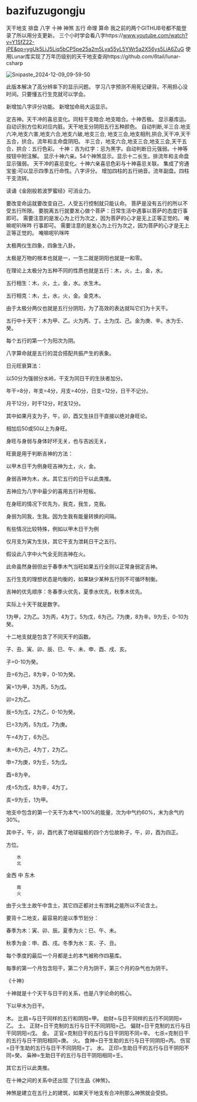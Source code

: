# bazifuzugongju
天干地支 排盘 八字 十神 神煞 五行 命理 算命
我之前的两个GITHUB号都不能登录了所以用分支更新。
三个小时学会看八字https://www.youtube.com/watch?v=Y1SfZ22-jPE&pp=ygUk5LiJ5Liq5bCP5pe25a2m5Lya55yL5YWr5a2X56ys5LiA6ZuG
使用Lunar库实现了万年历级别的天干地支查询https://github.com/6tail/lunar-csharp


![Snipaste_2024-12-09_09-59-50](https://github.com/user-attachments/assets/abaf9165-cc67-4f9d-b012-a0e2fe7cb2cd)





此版本解决了高分辨率下的显示问题。
学习八字预测不用死记硬背。不用担心没时间。只要懂五行生克就可以学会。

新增加八字评分功能。
新增加命局大运显示。

定吉神。天干冲的喜忌变化。同柱干支暗合.地支暗合。十神否极。
显示墓库运。自动识别方位和对应内脏。天干地支分阴阳五行五种颜色。
自动判断,半三合.地支六冲,地支六害,地支六合,地支六破,地支三合,
地支三会,地支相刑,拱合,天干冲,天干五合，拱合。流年和主命盘阴阳。
半三合，地支六合,地支三合,地支三会,天干五合，拱合：五行色彩。
十神：吉为红字：忌为黑字。自动判断日元强弱。十神等按钮中附注解。
显示十神六亲。54个神煞显示。显示十二长生。排流年和主命盘显示强弱。
天干冲的喜忌变化。十神六亲喜忌色彩与十神喜忌关联。
集成了穷通宝鉴:可以显示四季五行命性。八字评分。
增加四柱的五行纳音。流年副盘。四柱干支流转。 



 读诵《金刚般若波罗蜜经》可消业力。

要改变命运就要改变自己，人受五行控制就只能认命。
菩萨是没有五行的所以不受五行所限。
要脱离五行就要发心做个菩萨：日常生活中遇事以菩萨的态度行事即可。
需要注意的是发心为上行为次之，因为菩萨的心才是无上正等正觉的。
唵嘛呢叭咪吽
行事即可。
需要注意的是发心为上行为次之，因为菩萨的心才是无上正等正觉的。
唵嘛呢叭咪吽







太极两仪生四象，四象生八卦。

太极是万物的根本也就是一，一生二就是阴阳也就是一和零。

在理论上太极分为五种不同的性质也就是五行：木，火，土，金，水。

五行相生：木，火，土，金，水。水生木。

五行相克：木，土，水，火，金。金克木。

由于太极分两仪也就是五行分阴阳，为了高效的表达就叫它们为十天干。

五行中十天干：木为甲、乙。火为丙、丁。土为戊、己。金为庚、辛。水为壬、癸。

每个五行的第一个为阳次为阴。

八字算命就是五行的混合搭配共振产生的表象。


日元旺衰算法：

以50分为强弱分水岭，干支为同日干的生扶者加分。

年干=8分，年支=4分，月支=40分，日支=12分，日干不记分。

月干12分，时干12分，时支12分。

其中如果月支为子，午，卯，酉又生扶日干直接以绝对身旺论。

相加后50或50以上为身旺。

身旺与身弱与身体好坏无关，也与吉凶无关，

旺衰是用于判断吉神的方法：

以甲木日干为例身旺吉神为土，火，金。

身弱吉神为木，水。其它五行的日干以此类推。

吉神应为八字中最少的喜用五行补短板。

在身旺的情况下优先为，我克，我生，克我。

身弱为同我，生我。因为生我有能量转换的间隔。

有些情况比较特殊，例如以甲木日干为例

仅月支为寅为生扶，其它干支为泄耗日干之五行。

假设此八字中火气全无则吉神在火。

此命虽然身弱但出于春季木气当旺如果五行全则以正常身弱定吉神。

五行生克的理想状态是均衡的，如果缺少某种五行则不可循环制衡。

吉神的优先顺序：冬春季火优先，夏季水优先，秋季木优先。



实际上十天干就是数字。

1为甲，2为乙。3为丙，4为丁。5为戊，6为己。7为庚，8为辛。9为壬，0-10为癸。


十二地支就是包含了不同天干的函数。

子、丑、寅、卯、辰、巳、午、未、申、酉、戌、亥。

子=0-10为癸。

丑=6为己，8为辛，0-10为癸。

寅=1为甲，3为丙，5为戊。

卯=2为乙。

辰=5为戊，2为乙，0-10为癸。

巳=3为丙，5为戊，7为庚。

午=4为丁，6为己。

未=6为己，4为丁，2为乙。

申=7为庚，9为壬，5为戊。

酉=8为辛。

戌=5为戊，8为辛，4为丁。

亥=9为壬，1为甲。

地支中包含的第一个天干为本气=100%的能量，次为中气约60%，末为余气约30%。

其中子，午，卯，酉代表了地球磁极的四个方位故称子，午，卯，酉为四正。


方位。

		水
		北

金西 		中		东木

		南
		火

由于火生土故午中含土，其它四正都对土有泄耗之能所以不论含土。

要背十二地支，最容易的是以季节划分：

春季为木：寅、卯、辰。夏季为火：巳、午、未。

秋季为金：申、酉、戌。冬季为水：亥、子、丑。

每个季度的最后一个月都是土的本气被称作四墓库。

每季的第一个月包含阳干，第二个月为阴干，第三个月的杂气也为阴干。


《十神》

十神就是十个天干与日干的关系，也是八字论命的核心。

下以甲木为日干。

木。
比肩=与日干同样的五行和阴阳=甲。
劫财=与日干同样的五行不同阴阳=乙。
土。
正财=日干克制的五行与日干不同阴阳=己。
偏财=日干克制的五行与日干同阴阳=戊。
金。
正官=克制日干的五行与日干阴阳不同=辛。
七杀=克制日干的五行与日干阴阳相同=庚。
火。
食神=日干生助的五行与日干同阴阳=丙。
伤官=日干生助的五行与日干不同阴阳=丁。
水。
正印=生助日干的五行与日干阴阳不同=癸。
枭神=生助日干的五行与日干阴阳相同=壬。

其它五行以此类推。


在十神之间的关系中还出现 了衍生品《神煞》。

神煞是建立在五行上的建筑，如果天干地支有合冲刑那么神煞就会受损。


